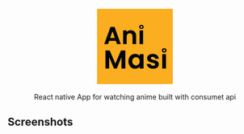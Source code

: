 <p align="center">
    <img alt="Consumet" src="https://github.com/6ixline/Animasi/blob/main/assets/logo/logo.png?raw=true" width="150">
</p>

<p align="center">
  React native App for watching anime built with consumet api
</p>

## Screenshots
